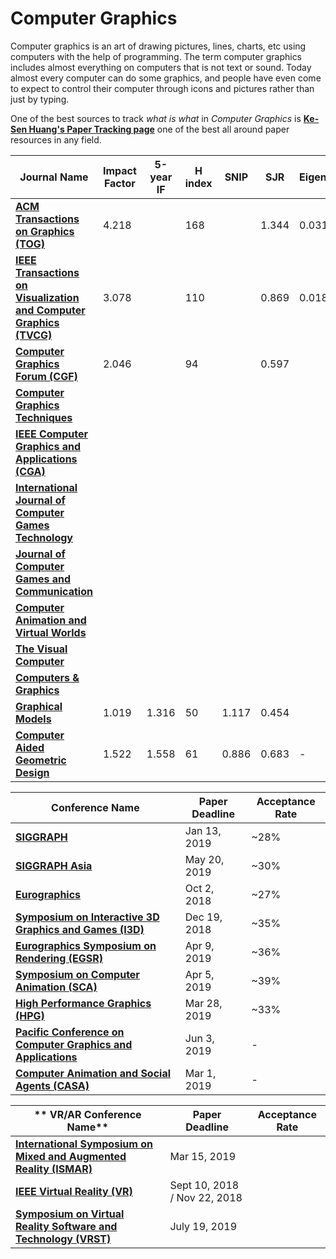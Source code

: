 # Computer Graphics

Computer graphics is an art of drawing pictures, lines, charts, etc using computers with the help of programming. The term computer graphics includes almost everything on computers that is not text or sound. Today almost every computer can do some graphics, and people have even come to expect to control their computer through icons and pictures rather than just by typing.

One of the best sources to track *what is what* in *Computer Graphics* is [**Ke-Sen Huang's Paper Tracking page**](http://kesen.realtimerendering.com/) one of the best all around paper resources in any field.

| **Journal Name**  | **Impact Factor**  | **5-year IF**  | **H index** | **SNIP** | **SJR** | EigenFactor  |
|---|---|---|---|---|---|---|
| [**ACM Transactions on Graphics (TOG)**](http://tog.acm.org/) | 4.218  |   | 168  |   | 1.344  | 0.03127   |
| [**IEEE Transactions on Visualization and Computer Graphics (TVCG)**](https://ieeexplore.ieee.org/xpl/RecentIssue.jsp?punumber=2945)  |  3.078 |   | 110  |   | 0.869   | 0.01812  |
| [**Computer Graphics Forum (CGF)**](https://onlinelibrary.wiley.com/journal/14678659)  | 2.046  |   | 94  |   | 0.597   |   |
| [**Computer Graphics Techniques**]()  |   |   |   |   |   |   |
| [**IEEE Computer Graphics and Applications (CGA)**]()  |   |   |   |   |   |   |
| [**International Journal of Computer Games Technology**]()  |   |   |   |   |   |    |
| [**Journal of Computer Games and Communication**]()  |   |   |   |   |   |   |
| [**Computer Animation and Virtual Worlds**]()  |   |   |   |   |   |   |
| [**The Visual Computer**]()  |   |   |   |   |   |   |
| [**Computers & Graphics**]()  |   |   |   |   |   |   |
| [**Graphical Models**](https://www.journals.elsevier.com/graphical-models/)  | 1.019  | 1.316  |  50 | 1.117  | 0.454   |   |
| [**Computer Aided Geometric Design**](https://www.journals.elsevier.com/computer-aided-geometric-design/)  | 1.522  |  1.558  | 61  |  0.886 | 0.683   | -  |


| **Conference Name**  | **Paper Deadline** | **Acceptance Rate** |
|---|---|---|
| [**SIGGRAPH**](https://s2019.siggraph.org/)  | Jan 13, 2019  |  ~28% |
| [**SIGGRAPH Asia**](https://sa2019.siggraph.org/)  |  May 20, 2019 | ~30%  |
| [**Eurographics**](https://www.eurographics2019.it)  | Oct 2, 2018  |  ~27% |
| [**Symposium on Interactive 3D Graphics and Games (I3D)**](http://i3dsymposium.github.io/2019/)  | Dec 19, 2018  | ~35%  |
| [**Eurographics Symposium on Rendering (EGSR)**](http://egsr2019.icube.unistra.fr/)  | Apr 9, 2019  |  ~36% |
| [**Symposium on Computer Animation (SCA)**](https://sca2019.kaist.ac.kr/)  | Apr 5, 2019  |  ~39% |
| [**High Performance Graphics (HPG)**](http://highperformancegraphics.org)  | Mar 28, 2019  | ~33%  |
| [**Pacific Conference on Computer Graphics and Applications**](http://pg19.org/)  | Jun 3, 2019  | -  |
| [**Computer Animation and Social Agents (CASA)**](https://casa2019.sciencesconf.org/)  | Mar 1, 2019  | -  |

| ** VR/AR Conference Name**  | **Paper Deadline** | **Acceptance Rate** |
|---|---|---|
| [**International Symposium on Mixed and Augmented Reality (ISMAR)**](http://www.ismar19.org/)  | Mar 15, 2019  |   |
| [**IEEE Virtual Reality (VR)**](http://ieeevr.org/2019/)  | Sept 10, 2018 / Nov 22, 2018  |   |
| [**Symposium on Virtual Reality Software and Technology (VRST)**](https://vrst.acm.org/vrst2019/)  | July 19, 2019   |   |

